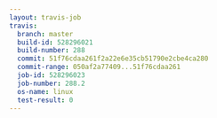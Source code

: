 ```yaml
---
layout: travis-job
travis:
  branch: master
  build-id: 528296021
  build-number: 288
  commit: 51f76cdaa261f2a22e6e35cb51790e2cbe4ca280
  commit-range: 050af2a77409...51f76cdaa261
  job-id: 528296023
  job-number: 288.2
  os-name: linux
  test-result: 0
---
```

